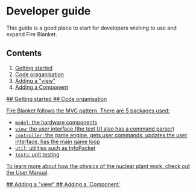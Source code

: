 # Developer guide

This guide is a good place to start for developers wishing to use and expand Fire Blanket.

## Contents

1. [Getting started](#dg-1)
2. [Code oraganisation](#dg-2)
3. [Adding a "view"](#dg-3)
4. [Adding a Component](#dg-4)

<a href="#dg-1"/>
## Getting started

<a href="#dg=-2"/>
## Code organisation

Fire Blanket follows the MVC pattern. There are 5 packages used:
* `model`: the hardware components
* `view`: the user interface (the text UI also has a command parser)
* `controller`: the game engine, gets user commands, updates the user interface, has the main game loop
* `util`: utilities such as InfoPacket
* `tests`: unit testing

To learn more about how the physics of the nuclear plant work, check out the <a href="https://github.com/cjd515/fire-blanket/blob/master/site/user-manual.md" target="_blank">User Manual</a>.

<a href="#dg-3"/>
## Adding a "view"

<a href="#dg-4"/>
## Adding a `Component`
